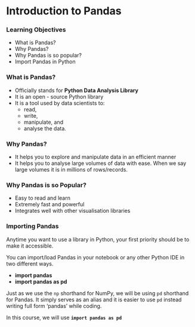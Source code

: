 # Introduction to Pandas

### Learning Objectives

* What is Pandas?
* Why Pandas?
* Why Pandas is so popular?
* Import Pandas in Python

### What is Pandas?

* Officially stands for **Python Data Analysis Library**
* It is an open - source Python library
* It is a tool used by data scientists to:
  * read,
  * write,
  * manipulate, and&#x20;
  * analyse the data.

### Why Pandas?

* It helps you to explore and manipulate data in an efficient manner
* It helps you to analyse large volumes of data with ease. When we say large volumes it is in millions of rows/records.

### Why Pandas is so Popular?

* Easy to read and learn
* Extremely fast and powerful
* Integrates well with other visualisation libraries

### Importing Pandas

Anytime you want to use a library in Python, your first priority should be to make it accessible.

You can import/load Pandas in your notebook or any other Python IDE in two different ways.

* **import pandas**
* **import pandas as pd**

Just as we use the `np` shorthand for NumPy, we will be using `pd` shorthand for Pandas. It simply serves as an alias and it is easier to use `pd` instead writing full form ‘pandas’ while coding.

In this course, we will use **`import pandas as pd`**
